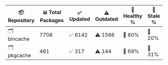 | 📦 Repository | 📊 Total Packages | ✅ Updated | ⚠️ Outdated | 💚 Healthy % | 🔴 Stale % |
|---------------|-------------------|------------|-------------|-------------|------------|
| 🗂️ bincache | 7708 | ✅ 6142 | ⚠️ 1566 | 💚 80% | 🔴 20% |
| 🗂️ pkgcache | 461 | ✅ 317 | ⚠️ 144 | 💚 69% | 🔴 31% |

